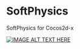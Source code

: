 SoftPhysics
===========

SoftPhysics for Cocos2d-x

[![IMAGE ALT TEXT HERE](http://img.youtube.com/vi/obB_a9wrOgo/0.jpg)](http://www.youtube.com/watch?v=obB_a9wrOgo)
